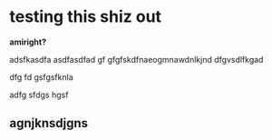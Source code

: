 # testing this shiz out
**amiright?**


adsfkasdfa
asdfasdfad
gf gfgfskdfnaeogmnawdnlkjnd
dfgvsdlfkgad


dfg fd gsfgsfknla

adfg sfdgs hgsf

## agnjknsdjgns

